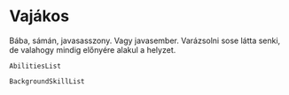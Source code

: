 # Vajákos

Bába, sámán, javasasszony. Vagy javasember. Varázsolni sose látta senki, de valahogy mindig előnyére alakul a helyzet.

`AbilitiesList`

`BackgroundSkillList`